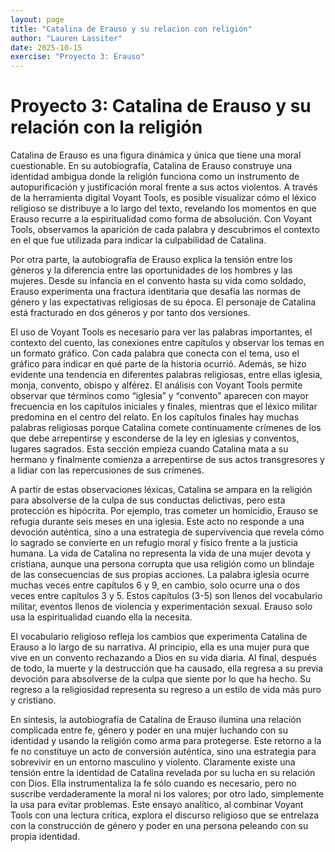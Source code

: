 ```yaml
---
layout: page
title: "Catalina de Erauso y su relacion con religión"
author: "Lauren Lassiter"
date: 2025-10-15
exercise: "Proyecto 3: Erauso"
---
```


# Proyecto 3: Catalina de Erauso y su relación con la religión


Catalina de Erauso es una figura dinámica y única que tiene una moral cuestionable. En su autobiografía, Catalina de Erauso construye una identidad ambigua donde la religión funciona como un instrumento de autopurificación y justificación moral frente a sus actos violentos. A través de la herramienta digital Voyant Tools, es posible visualizar cómo el léxico religioso se distribuye a lo largo del texto, revelando los momentos en que Erauso recurre a la espiritualidad como forma de absolución. Con Voyant Tools, observamos la aparición de cada palabra y descubrimos el contexto en el que fue utilizada para indicar la culpabilidad de Catalina. 

Por otra parte, la autobiografía de Erauso explica la tensión entre los géneros y la diferencia entre las oportunidades de los hombres y las mujeres. Desde su infancia en el convento hasta su vida como soldado, Erauso experimenta una fractura identitaria que desafía las normas de género y las expectativas religiosas de su época. El personaje de Catalina está fracturado en dos géneros y por tanto dos versiones. 

El uso de Voyant Tools es necesario para ver las palabras importantes, el contexto del cuento, las conexiones entre capítulos y observar los temas en un formato gráfico. Con cada palabra que conecta con el tema, uso el gráfico para indicar en qué parte de la historia ocurrió. Además, se hizo evidente una tendencia en diferentes palabras religiosas, entre ellas iglesia, monja, convento, obispo y alférez. El análisis con Voyant Tools permite observar que términos como “iglesia” y “convento” aparecen con mayor frecuencia en los capítulos iniciales y finales, mientras que el léxico militar predomina en el centro del relato. En los capítulos finales hay muchas palabras religiosas porque Catalina comete continuamente crímenes de los que debe arrepentirse y esconderse de la ley en iglesias y conventos, lugares sagrados. Esta sección empieza cuando Catalina mata a su hermano y finalmente comienza a arrepentirse de sus actos transgresores y a lidiar con las repercusiones de sus crímenes. 

A partir de estas observaciones léxicas, Catalina se ampara en la religión para absolverse de la culpa de sus conductas delictivas, pero esta protección es hipócrita. Por ejemplo, tras cometer un homicidio, Erauso se refugia durante seis meses en una iglesia. Este acto no responde a una devoción auténtica, sino a una estrategia de supervivencia que revela cómo lo sagrado se convierte en un refugio moral y físico frente a la justicia humana. La vida de Catalina no representa la vida de una mujer devota y cristiana, aunque una persona corrupta que usa religión como un blindaje de las consecuencias de sus propias acciones. La palabra iglesia ocurre muchas veces entre capítulos 6 y 9, en cambio, solo ocurre una o dos veces entre capítulos 3 y 5. Estos capítulos (3-5) son llenos del vocabulario militar, eventos llenos de violencia y experimentación sexual. Erauso solo usa la espiritualidad cuando ella la necesita. 

El vocabulario religioso refleja los cambios que experimenta Catalina de Erauso a lo largo de su narrativa. Al principio, ella es una mujer pura que vive en un convento rechazando a Dios en su vida diaria. Al final, después de todo, la muerte y la destrucción que ha causado, ella regresa a su previa devoción para absolverse de la culpa que siente por lo que ha hecho. Su regreso a la religiosidad representa su regreso a un estilo de vida más puro y cristiano.

En síntesis, la autobiografía de Catalina de Erauso ilumina una relación complicada entre fe, género y poder en una mujer luchando con su identidad y usando la religión como arma para protegerse. Este retorno a la fe no constituye un acto de conversión auténtica, sino una estrategia para sobrevivir en un entorno masculino y violento. Claramente existe una tensión entre la identidad de Catalina revelada por su lucha en su relación con Dios. Ella instrumentaliza la fe sólo cuando es necesario, pero no suscribe verdaderamente la moral ni los valores; por otro lado, simplemente la usa para evitar problemas. Este ensayo analítico, al combinar Voyant Tools con una lectura crítica, explora el discurso religioso que se entrelaza con la construcción de género y poder en una persona peleando con su propia identidad. 
